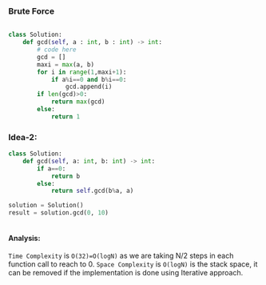 ### Brute Force

```py

class Solution:
    def gcd(self, a : int, b : int) -> int:
        # code here
        gcd = []
        maxi = max(a, b)
        for i in range(1,maxi+1):
            if a%i==0 and b%i==0:
                gcd.append(i)
        if len(gcd)>0:
            return max(gcd)
        else:
            return 1
```

### Idea-2:

```py
class Solution:
    def gcd(self, a: int, b: int) -> int:
        if a==0:
            return b
        else:
            return self.gcd(b%a, a)

solution = Solution()
result = solution.gcd(0, 10)



```

#### Analysis:

`Time Complexity` is `O(32)=O(logN)` as we are taking N/2 steps in each function call to reach to 0.
`Space Complexity` is `O(logN)` is the stack space, it can be removed if the implementation is done using Iterative approach.
